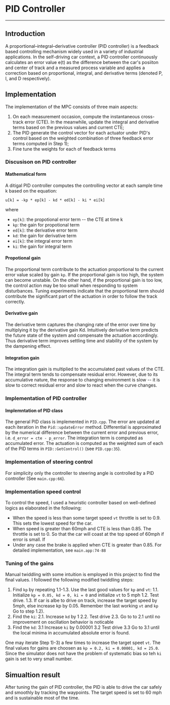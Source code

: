 # PID Controller 

---


## Introduction
A proportional–integral–derivative controller (PID controller) is a feedback based controlling mechanism widely used in a variety of industrial applications. In the self-driving car context, a PID controller continuously calculates an error value e(t) as the difference between the car's posiiton and center of track and a measured process variable and applies a correction based on proportional, integral, and derivative terms (denoted P, I, and D respectively).

## Implementation
The implementation of the MPC consists of three main aspects:

1) On each measurement occasion, compute the instantaneous cross-track error (CTE). In the meanwhile, update the integral and derivative terms based on the previous values and current CTE;
2) The PID generate the control vector for each actuator under PID's control based on the weighted combination of three feedback error terms computed in Step 1);
3) Fine tune the weights for each of feedback terms

 
### Discusison on PID controller

#### Mathematical form 
A ditigal PID controller computes the controlling vector at each sample time k based on the equation:
```
u[k] = -kp * ep[k] - kd * ed[k] - ki * ei[k]
```
where
* ``ep[k]``: the propotional error term -- the CTE at time k
* ``kp``: the gain for propotional term
* ``ed[k]``: the derivative error term
* ``kd``: the gain for derivative term
* ``ei[k]``: the integral error term
* ``ki``: the gain for integral term

#### Propotional gain
The proportional term contribute to the actuation proportional to the current error value scaled by gain ``kp``. If the proportional gain is too high, the system can become unstable. On the other hand, if the proportional gain is too low, the control action may be too small when responding to system disturbances. Tuning experiments indicate that the proportional term should contribute the significant part of the actuation in order to follow the track correctly.

#### Derivative gain
The derivative term captures the changing rate of the error over time by multiplying it by the derivative gain Kd. Intuitively derivative term predicts the future state of the system and compensate the actuation accordingly. Thus derivative term improves settling time and stability of the system by the dampening effect. 

#### Integration gain
The integration gain is multiplied to the accumulated past values of the CTE. The integral term tends to compensate residual error. However, due to its accumulative nature, the response to changing environment is slow --  it is slow to correct residual error and slow to react when the curve changes. 

### Implementation of PID controller

#### Implemntation of PID class
The general PID class is implemented in ``PID.cpp``. The error are updated at each iteration in the ``Pid::updateError`` method. Differential is approximated by the numerical difference between the current error and previous error, i.e. ``d_error = cte - p_error``. The integration term is computed as accumulated error. The actuation is computed as the weighted sum of each of the PID terms in ``PID::GetControl()`` (see ``PID.cpp:35``).  

### Implementation of steering control
For simplicity only the controller to steering angle is controlled by a PID controller (See ``main.cpp:66``). 

### Implementation speed control 
To control the speed, I used a heuristic controller based on well-defined logics as elaborated in the following:
* When the speed is less than some target speed ``vt`` throttle is set to 0.9. This sets the lowest speed for the car.
* When speed is greater than 60mph and CTE is less than 0.85. The throttle is set to 0. So that the car will coast at the top speed of 60mph if error is small. If 
* Under any case the brake is applied when CTE is greater than 0.85. 
For detailed implementation, see ``main.app:74-88``

### Tuning of the gains
Manual twiddling with some intuition is employed in this project to find the final values. I followed the following modified twiddling steps:

 1. Find ``kp`` by repeating 1.1-1.3. Use the last good values for ``kp`` and ``vt``: 
  1.1.  Initialize ``kp = 0.05, kd = 0, ki = 0`` and initialize ``vt`` to 5 mph 
  1.2. Test drive. 
  1.3. If car is albe to drive on track, increase the target speed by 5mph, else increase kp by 0.05. Remember the last working ``vt`` and ``kp`` Go to step 1.2). 
 2. Find the ``ki``:
  2.1. Increase ``kd`` by 1
  2.2. Test drive
  2.3. Go to to 2.1 until no improvement on oscillation behavior is noticable 
 3. Find the ``kd``: 
  3.1 Increase ``ki`` by 0.00001
  3.2 Test drive
  3.3 Go to 3.1 until the local minima in accumulated absolute error is found. 

One may iterate Step 1)-3) a few times to increase the target speet ``vt``. The final values for gains are choosen as ``kp = 0.2, ki = 0.00001, kd = 25.0``. Since the simulator does not have the problem of systematic bias so teh ``ki`` gain is set to very small number.


## Simualtion result

After tuning the gain of PID controller, the PID is able to drive the car safely and smoothly by tracking the waypoints. The target speed is set to 60 mph and is sustainable most of the time. 
